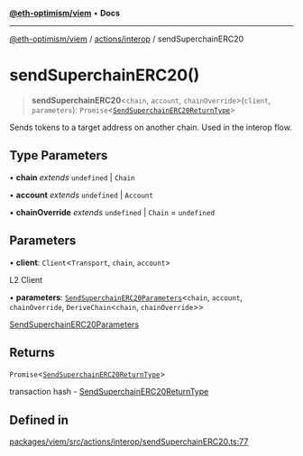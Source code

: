 [**@eth-optimism/viem**](../../../README.md) • **Docs**

***

[@eth-optimism/viem](../../../README.md) / [actions/interop](../README.md) / sendSuperchainERC20

# sendSuperchainERC20()

> **sendSuperchainERC20**\<`chain`, `account`, `chainOverride`\>(`client`, `parameters`): `Promise`\<[`SendSuperchainERC20ReturnType`](../type-aliases/SendSuperchainERC20ReturnType.md)\>

Sends tokens to a target address on another chain. Used in the interop flow.

## Type Parameters

• **chain** *extends* `undefined` \| `Chain`

• **account** *extends* `undefined` \| `Account`

• **chainOverride** *extends* `undefined` \| `Chain` = `undefined`

## Parameters

• **client**: `Client`\<`Transport`, `chain`, `account`\>

L2 Client

• **parameters**: [`SendSuperchainERC20Parameters`](../type-aliases/SendSuperchainERC20Parameters.md)\<`chain`, `account`, `chainOverride`, `DeriveChain`\<`chain`, `chainOverride`\>\>

[SendSuperchainERC20Parameters](../type-aliases/SendSuperchainERC20Parameters.md)

## Returns

`Promise`\<[`SendSuperchainERC20ReturnType`](../type-aliases/SendSuperchainERC20ReturnType.md)\>

transaction hash - [SendSuperchainERC20ReturnType](../type-aliases/SendSuperchainERC20ReturnType.md)

## Defined in

[packages/viem/src/actions/interop/sendSuperchainERC20.ts:77](https://github.com/ethereum-optimism/ecosystem/blob/17cffb9f4d194af60c7c1f0d0e30d41e88fba084/packages/viem/src/actions/interop/sendSuperchainERC20.ts#L77)
